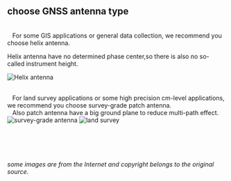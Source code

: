 ## choose GNSS antenna type

<br>
&nbsp;&nbsp;
For some GIS applications or general data collection, we recommend you choose helix antenna.

Helix antenna have no determined phase center,so there is also no so-called instrument height.

![](../images/with-helix.jpg "Helix antenna")
<br>
<br>

&nbsp;&nbsp;
For land survey applications or some high precision cm-level applications, we recommend you choose
survey-grade patch antenna.
<br>
&nbsp;&nbsp;
Also patch antenna have a big ground plane to reduce multi-path effect.
<br>
![](../images/patch.png "survey-grade antenna")
![](../images/with-patch.jpg "land survey")
<br>
<br>
<br>
<br>
<br>
<br>
*some images are from the Internet and copyright belongs to the original source.*
